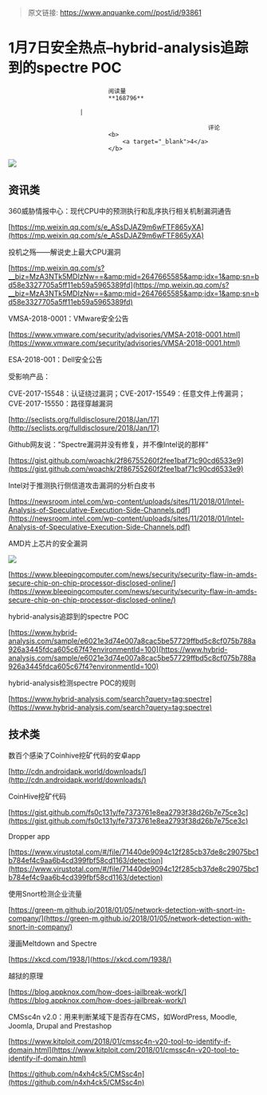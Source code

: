 > 原文链接: https://www.anquanke.com//post/id/93861 


# 1月7日安全热点–hybrid-analysis追踪到的spectre POC


                                阅读量   
                                **168796**
                            
                        |
                        
                                                            评论
                                <b>
                                    <a target="_blank">4</a>
                                </b>
                                                                                    



[![](https://p2.ssl.qhimg.com/t01500f0590be491fc0.png)](https://p2.ssl.qhimg.com/t01500f0590be491fc0.png)

## 资讯类

360威胁情报中心：现代CPU中的预测执行和乱序执行相关机制漏洞通告

[https://mp.weixin.qq.com/s/e_ASsDJAZ9m6wFTF865yXA](https://mp.weixin.qq.com/s/e_ASsDJAZ9m6wFTF865yXA)



投机之殇——解说史上最大CPU漏洞

[https://mp.weixin.qq.com/s?__biz=MzA3NTk5MDIzNw==&amp;mid=2647665585&amp;idx=1&amp;sn=bd58e3327705a5ff11eb59a5965389fd](https://mp.weixin.qq.com/s?__biz=MzA3NTk5MDIzNw==&amp;mid=2647665585&amp;idx=1&amp;sn=bd58e3327705a5ff11eb59a5965389fd)



VMSA-2018-0001：VMware安全公告

[https://www.vmware.com/security/advisories/VMSA-2018-0001.html](https://www.vmware.com/security/advisories/VMSA-2018-0001.html)



ESA-2018-001：Dell安全公告

受影响产品：

CVE-2017-15548：认证绕过漏洞；CVE-2017-15549：任意文件上传漏洞；CVE-2017-15550：路径穿越漏洞

[http://seclists.org/fulldisclosure/2018/Jan/17](http://seclists.org/fulldisclosure/2018/Jan/17)



Github网友说：”Spectre漏洞并没有修复，并不像Intel说的那样”

[https://gist.github.com/woachk/2f86755260f2fee1baf71c90cd6533e9](https://gist.github.com/woachk/2f86755260f2fee1baf71c90cd6533e9)



Intel对于推测执行侧信道攻击漏洞的分析白皮书

[https://newsroom.intel.com/wp-content/uploads/sites/11/2018/01/Intel-Analysis-of-Speculative-Execution-Side-Channels.pdf](https://newsroom.intel.com/wp-content/uploads/sites/11/2018/01/Intel-Analysis-of-Speculative-Execution-Side-Channels.pdf)



AMD片上芯片的安全漏洞

[![](https://p0.ssl.qhimg.com/t01ceef9f6d41401030.png)](https://p0.ssl.qhimg.com/t01ceef9f6d41401030.png)

[https://www.bleepingcomputer.com/news/security/security-flaw-in-amds-secure-chip-on-chip-processor-disclosed-online/](https://www.bleepingcomputer.com/news/security/security-flaw-in-amds-secure-chip-on-chip-processor-disclosed-online/)



hybrid-analysis追踪到的spectre POC

[https://www.hybrid-analysis.com/sample/e6021e3d74e007a8cac5be57729ffbd5c8cf075b788a926a3445fdca605c67f4?environmentId=100](https://www.hybrid-analysis.com/sample/e6021e3d74e007a8cac5be57729ffbd5c8cf075b788a926a3445fdca605c67f4?environmentId=100)

hybrid-analysis检测spectre POC的规则

[https://www.hybrid-analysis.com/search?query=tag:spectre](https://www.hybrid-analysis.com/search?query=tag:spectre)



## 技术类

数百个感染了Coinhive挖矿代码的安卓app

[http://cdn.androidapk.world/downloads/](http://cdn.androidapk.world/downloads/)

CoinHive挖矿代码

[https://gist.github.com/fs0c131y/fe7373761e8ea2793f38d26b7e75ce3c](https://gist.github.com/fs0c131y/fe7373761e8ea2793f38d26b7e75ce3c)

Dropper app

[https://www.virustotal.com/#/file/71440de9094c12f285cb37de8c29075bc1b784ef4c9aa6b4cd399fbf58cd1163/detection](https://www.virustotal.com/#/file/71440de9094c12f285cb37de8c29075bc1b784ef4c9aa6b4cd399fbf58cd1163/detection)



使用Snort检测企业流量

[https://green-m.github.io/2018/01/05/network-detection-with-snort-in-company/](https://green-m.github.io/2018/01/05/network-detection-with-snort-in-company/)



漫画Meltdown and Spectre

[https://xkcd.com/1938/](https://xkcd.com/1938/)



越狱的原理

[https://blog.appknox.com/how-does-jailbreak-work/](https://blog.appknox.com/how-does-jailbreak-work/)



CMSsc4n v2.0：用来判断某域下是否存在CMS，如WordPress, Moodle, Joomla, Drupal and Prestashop

[https://www.kitploit.com/2018/01/cmssc4n-v20-tool-to-identify-if-domain.html](https://www.kitploit.com/2018/01/cmssc4n-v20-tool-to-identify-if-domain.html)

[https://github.com/n4xh4ck5/CMSsc4n](https://github.com/n4xh4ck5/CMSsc4n)
